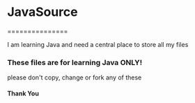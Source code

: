 # JavaSource
===============

I am learning Java and need a central place to store all my files

### These files are for learning Java ONLY!

please don't copy, change or fork any of these

#### Thank You

